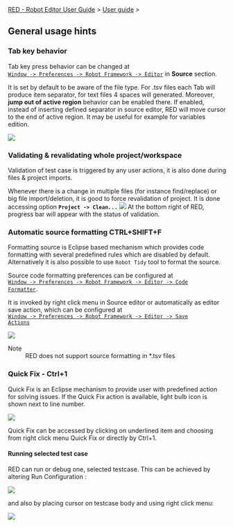 <html>
<head>
<link href="PLUGINS_ROOT/org.robotframework.ide.eclipse.main.plugin.doc.user/help/style.css" rel="stylesheet" type="text/css"/>
</head>
<body>
<a href="RED/../../../help/index.html">RED - Robot Editor User Guide</a> &gt; <a href="RED/../../../help/user_guide/user_guide.html">User guide</a> &gt; 
<h2>General usage hints</h2>
<h3>Tab key behavior </h3>
Tab key press behavior can be changed at <code><a class="command" href="javascript:executeCommand('org.eclipse.ui.window.preferences(preferencePageId=org.robotframework.ide.eclipse.main.plugin.preferences.editor)')">
Window -> Preferences -> Robot Framework -> Editor</a></code> in <b>Source</b> section. </body></html>

It is set by default to be aware of the file type. For .tsv files each Tab will produce item separator, for text files 4 spaces will generated. 
Moreover, __jump out of active region__ behavior can be enabled there. If enabled, instead of inserting defined separator in source editor, RED will move cursor to the end of active region. It may be useful for example for variables edition. 
  
  
![](images/tab_behaviour.png)

### Validating &amp; revalidating whole project/workspace

Validation of test case is triggered by any user actions, it is also done during files &amp; project imports.  

Whenever there is a change in multiple files (for instance find/replace) or  big file import/deletion, it is good to force revalidation of project.
It is done accessing option __`` Project -> Clean... ``__
![](images/gen_1.png) 
At the bottom right of RED, progress bar will appear with the status of validation.

### Automatic source formatting CTRL+SHIFT+F

Formatting source is Eclipse based mechanism which provides code formatting with several predefined rules which are disabled by default. Alternatively it is also possible to use `` Robot Tidy `` tool to format the source.

Source code formatting preferences can be configured at <code><a class="command" href="javascript:executeCommand('org.eclipse.ui.window.preferences(preferencePageId=org.robotframework.ide.eclipse.main.plugin.preferences.editor.formatter)')">
Window -> Preferences -> Robot Framework -> Editor -> Code Formatter</a></code>.

It is invoked by right click menu in Source editor or automatically as editor save action, which can be configured at<code><a class="command" href="javascript:executeCommand('org.eclipse.ui.window.preferences(preferencePageId=org.robotframework.ide.eclipse.main.plugin.preferences.editor.save)')">
Window -> Preferences -> Robot Framework -> Editor -> Save Actions</a></code>

![](images/gen_5.png) 

<dl class="note">
<dt>Note</dt>
<dd>RED does not support source formatting in *.tsv files
   </dd>
</dl>

### Quick Fix - Ctrl+1 

Quick Fix is an Eclipse mechanism to provide user with predefined action for solving issues.
If the Quick Fix action is available, light bulb icon is shown next to line number.
  
  
![](images/gen_6.png)   
  

Quick Fix can be accessed by clicking on underlined item and choosing from right click menu Quick Fix or directly by Ctrl+1.

#### Running selected test case

RED can run or debug one, selected testcase. This can be achieved by altering Run Configuration :
  
  
![](images/run-selected.gif)   
  

and also by placing cursor on testcase body and using right click menu:
  
  
![](images/run-selected-editors.gif)   
  
